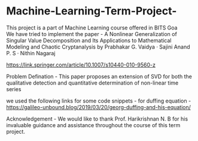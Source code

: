 # Machine-Learning-Term-Project-

This project is a part of Machine Learning course offered in BITS Goa
<br>
We have tried to implement the paper - A Nonlinear Generalization of Singular Value Decomposition and Its Applications to Mathematical Modeling and Chaotic Cryptanalysis by 
Prabhakar G. Vaidya · Sajini Anand P. S ·
Nithin Nagaraj

https://link.springer.com/article/10.1007/s10440-010-9560-z

Problem Defination - This paper proposes an extension of SVD for both the qualitative detection and quantitative determination of non-linear time series

we used the following links for some code snippets - 
for duffing equation - https://galileo-unbound.blog/2019/03/20/georg-duffing-and-his-equation/ 

Acknowledgement - We would like to thank Prof. Harikrishnan N. B for his invaluable guidance and assistance throughout the course of this term project.
